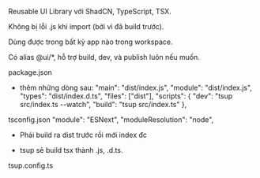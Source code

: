 Reusable UI Library với ShadCN, TypeScript, TSX.

Không bị lỗi .js khi import (bởi vì đã build trước).

Dùng được trong bất kỳ app nào trong workspace.

Có alias @ui/*, hỗ trợ build, dev, và publish luôn nếu muốn.

package.json
- thêm những dòng sau:
"main": "dist/index.js",
  "module": "dist/index.js",
  "types": "dist/index.d.ts",
  "files": ["dist"],
  "scripts": {
    "dev": "tsup src/index.ts --watch",
    "build": "tsup src/index.ts"
  },

tsconfig.json
"module": "ESNext",
"moduleResolution": "node",

* Phải build ra dist trước rồi mới index đc
- tsup sẽ build tsx thành .js, .d.ts.

tsup.config.ts